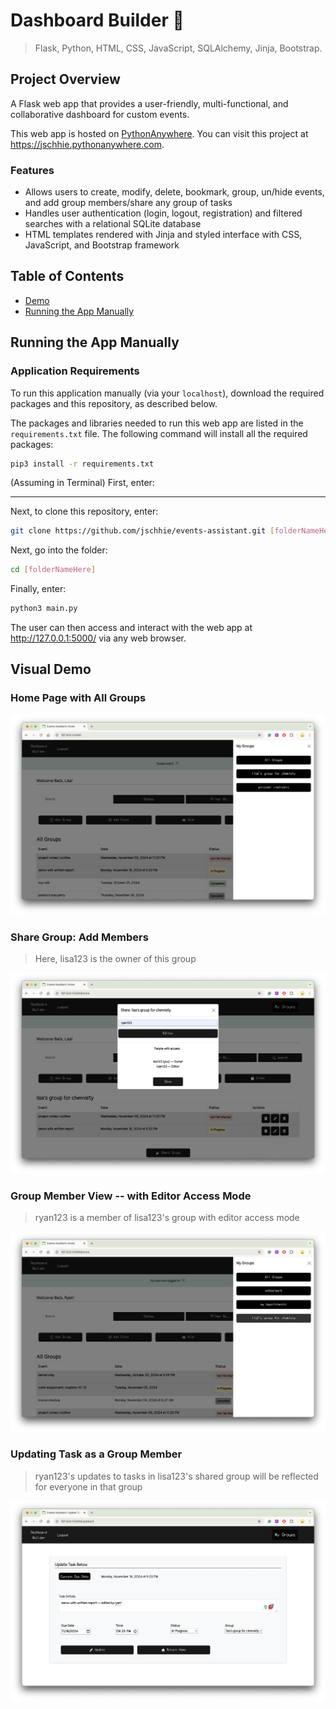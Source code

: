 # Dashboard Builder 📅 

> Flask, Python, HTML, CSS, JavaScript, SQLAlchemy, Jinja, Bootstrap.

## Project Overview
A Flask web app that provides a user-friendly, multi-functional, and collaborative dashboard for custom events. 

This web app is hosted on <a href="https://www.pythonanywhere.com/">PythonAnywhere</a>. You can visit this project at https://jschhie.pythonanywhere.com. 

### Features
* Allows users to create, modify, delete, bookmark, group, un/hide events, and add group members/share any group of tasks
* Handles user authentication (login, logout, registration) and filtered searches with a relational SQLite database
* HTML templates rendered with Jinja and styled interface with CSS, JavaScript, and Bootstrap framework

## Table of Contents
* [Demo](https://github.com/jschhie/Events-Assistant/#visual-demo)
* [Running the App Manually](https://github.com/jschhie/Events-Assistant/#running-the-app-manually)

## Running the App Manually
### Application Requirements
To run this application manually (via your ```localhost```), download the required packages and this repository, as described below.

The packages and libraries needed to run this web app are listed in the ```requirements.txt``` file. 
The following command will install all the required packages:

```bash
pip3 install -r requirements.txt
```
(Assuming in Terminal) First, enter:

<hr>

Next, to clone this repository, enter:
```bash 
git clone https://github.com/jschhie/events-assistant.git [folderNameHere]
```

Next, go into the folder: 

```bash 
cd [folderNameHere]
```

Finally, enter:

```bash
python3 main.py
```

The user can then access and interact with the web app at http://127.0.0.1:5000/ via any web browser. 

## Visual Demo
### Home Page with All Groups
<img src="https://github.com/jschhie/Events-Assistant/blob/master/demos/init-lisa-group.png" alt="Home Page with All Groups">

### Share Group: Add Members
> Here, lisa123 is the owner of this group
<img src="https://github.com/jschhie/Events-Assistant/blob/master/demos/share-group.png" alt="Share Group / Add Members">

### Group Member View -- with Editor Access Mode
> ryan123 is a member of lisa123's group with editor access mode 
<img src="https://github.com/jschhie/Events-Assistant/blob/master/demos/ryan-group-member-view.png" alt="Group Member View: with Editor Access Mode">

### Updating Task as a Group Member
> ryan123's updates to tasks in lisa123's shared group will be reflected for everyone in that group
<img src="https://github.com/jschhie/Events-Assistant/blob/master/demos/group-member-edit.png" alt="Updating Task as Group Member">
